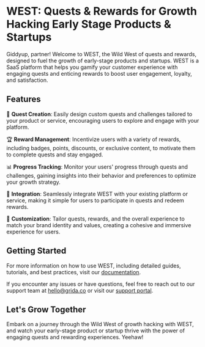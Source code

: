 # WEST: Quests & Rewards for Growth Hacking Early Stage Products & Startups

Giddyup, partner! Welcome to WEST, the Wild West of quests and rewards, designed to fuel the growth of early-stage products and startups. WEST is a SaaS platform that helps you gamify your customer experience with engaging quests and enticing rewards to boost user engagement, loyalty, and satisfaction.

## Features

🌟 **Quest Creation**: Easily design custom quests and challenges tailored to your product or service, encouraging users to explore and engage with your platform.

🏆 **Reward Management**: Incentivize users with a variety of rewards, including badges, points, discounts, or exclusive content, to motivate them to complete quests and stay engaged.

📊 **Progress Tracking**: Monitor your users' progress through quests and challenges, gaining insights into their behavior and preferences to optimize your growth strategy.

🔧 **Integration**: Seamlessly integrate WEST with your existing platform or service, making it simple for users to participate in quests and redeem rewards.

🔐 **Customization**: Tailor quests, rewards, and the overall experience to match your brand identity and values, creating a cohesive and immersive experience for users.

## Getting Started

For more information on how to use WEST, including detailed guides, tutorials, and best practices, visit our [documentation](https://grida.co/docs/west).

If you encounter any issues or have questions, feel free to reach out to our support team at hello@grida.co or visit our [support portal](https://grida.co/join-slack).

## Let's Grow Together

Embark on a journey through the Wild West of growth hacking with WEST, and watch your early-stage product or startup thrive with the power of engaging quests and rewarding experiences. Yeehaw!
